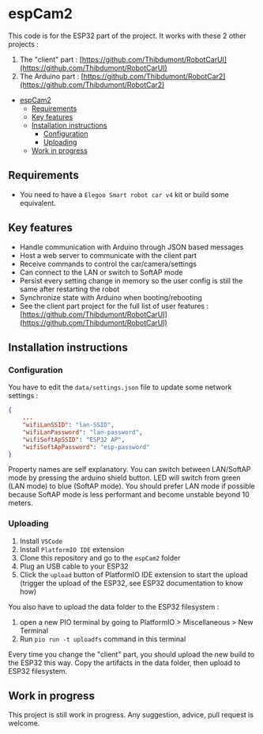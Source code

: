 # espCam2

This code is for the ESP32 part of the project.
It works with these 2 other projects :

1. The "client" part : [https://github.com/Thibdumont/RobotCarUI](https://github.com/Thibdumont/RobotCarUI)
2. The Arduino part : [https://github.com/Thibdumont/RobotCar2](https://github.com/Thibdumont/RobotCar2)

- [espCam2](#espcam2)
  - [Requirements](#requirements)
  - [Key features](#key-features)
  - [Installation instructions](#installation-instructions)
    - [Configuration](#configuration)
    - [Uploading](#uploading)
  - [Work in progress](#work-in-progress)

## Requirements

- You need to have a `Elegoo Smart robot car v4` kit or build some equivalent.

## Key features

- Handle communication with Arduino through JSON based messages
- Host a web server to communicate with the client part
- Receive commands to control the car/camera/settings
- Can connect to the LAN or switch to SoftAP mode
- Persist every setting change in memory so the user config is still the same after restarting the robot
- Synchronize state with Arduino when booting/rebooting
- See the client part project for the full list of user features : [https://github.com/Thibdumont/RobotCarUI](https://github.com/Thibdumont/RobotCarUI)

## Installation instructions

### Configuration

You have to edit the `data/settings.json` file to update some network settings :

```json
{
    ...
    "wifiLanSSID": "lan-SSID",
    "wifiLanPassword": "lan-password",
    "wifiSoftApSSID": "ESP32 AP",
    "wifiSoftApPassword": "esp-password"
}
```

Property names are self explanatory.
You can switch between LAN/SoftAP mode by pressing the arduino shield button. LED will switch from green (LAN mode) to blue (SoftAP mode). You should prefer LAN mode if possible because SoftAP mode is less performant and become unstable beyond 10 meters.

### Uploading

1. Install `VSCode`
2. Install `PlatformIO IDE` extension
3. Clone this repository and go to the `espCam2` folder
4. Plug an USB cable to your ESP32
5. Click the `upload` button of PlatformIO IDE extension to start the upload (trigger the upload of the ESP32, see ESP32 documentation to know how)

You also have to upload the data folder to the ESP32 filesystem :

1. open a new PIO terminal by going to PlatformIO > Miscellaneous > New Terminal
2. Run `pio run -t uploadfs` command in this terminal

Every time you change the "client" part, you should upload the new build to the ESP32 this way. Copy the artifacts in the data folder, then upload to ESP32 filesystem.

## Work in progress

This project is still work in progress. Any suggestion, advice, pull request is welcome.
